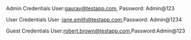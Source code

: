 Admin 
Credentials User:gaurav@testapp.com, Password: Admin@123

User
Credentials User :jane.smith@testapp.com,Password: Admin@1234

Guest
Credentials User:robert.brown@testapp.com,Password:Admin@123
  
